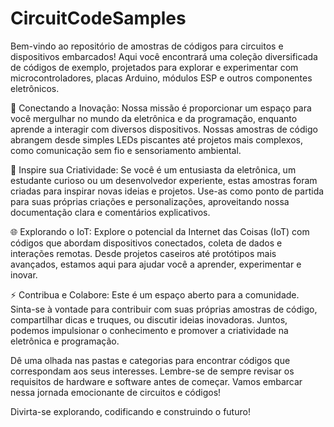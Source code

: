 # CircuitCodeSamples

Bem-vindo ao repositório de amostras de códigos para circuitos e dispositivos embarcados! Aqui você encontrará uma coleção diversificada de códigos de exemplo, projetados para explorar e experimentar com microcontroladores, placas Arduino, módulos ESP e outros componentes eletrônicos.

🔌 Conectando a Inovação: Nossa missão é proporcionar um espaço para você mergulhar no mundo da eletrônica e da programação, enquanto aprende a interagir com diversos dispositivos. Nossas amostras de código abrangem desde simples LEDs piscantes até projetos mais complexos, como comunicação sem fio e sensoriamento ambiental.

🚀 Inspire sua Criatividade: Se você é um entusiasta da eletrônica, um estudante curioso ou um desenvolvedor experiente, estas amostras foram criadas para inspirar novas ideias e projetos. Use-as como ponto de partida para suas próprias criações e personalizações, aproveitando nossa documentação clara e comentários explicativos.

🌐 Explorando o IoT: Explore o potencial da Internet das Coisas (IoT) com códigos que abordam dispositivos conectados, coleta de dados e interações remotas. Desde projetos caseiros até protótipos mais avançados, estamos aqui para ajudar você a aprender, experimentar e inovar.

⚡ Contribua e Colabore: Este é um espaço aberto para a comunidade. Sinta-se à vontade para contribuir com suas próprias amostras de código, compartilhar dicas e truques, ou discutir ideias inovadoras. Juntos, podemos impulsionar o conhecimento e promover a criatividade na eletrônica e programação.

Dê uma olhada nas pastas e categorias para encontrar códigos que correspondam aos seus interesses. Lembre-se de sempre revisar os requisitos de hardware e software antes de começar. Vamos embarcar nessa jornada emocionante de circuitos e códigos!

Divirta-se explorando, codificando e construindo o futuro!
